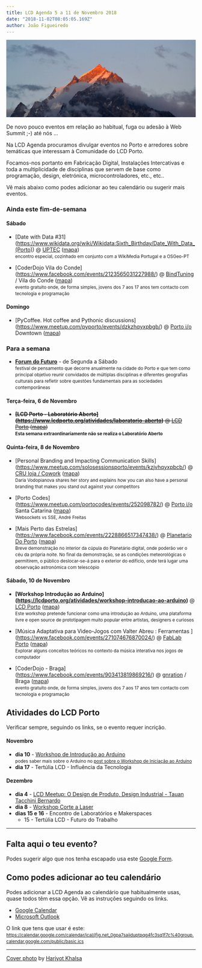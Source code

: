 ```yaml
---
title: LCD Agenda 5 a 11 de Novembro 2018
date: "2018-11-02T08:05:05.169Z"
author: João Figueiredo
---
```


![ohhh look! it's a summit!](harjyot-khalsa-761733-unsplash.jpg)

De novo pouco eventos em relação ao habitual, fuga ou adesão à Web Summit ;-) até nós ...

Na LCD Agenda procuramos divulgar eventos no Porto e arredores sobre temáticas que interessam à Comunidade do LCD Porto.

Focamos-nos portanto em Fabricação Digital, Instalações Intercativas e toda a multiplicidade de disciplinas que servem de base como programação, design, eletrónica, microcontroladores, etc., etc..

Vê mais abaixo como podes adicionar ao teu calendário ou sugerir mais eventos.


### Ainda este fim-de-semana

#### Sábado


* [Date with Data #31]
(https://www.wikidata.org/wiki/Wikidata:Sixth_Birthday/Date_With_Data_(Porto))
@ [UPTEC](http://www.uptec.up.pt/)
([mapa](https://goo.gl/maps/r4diU9UZgzT2))
<br /><small>
 encontro especial, cozinhado em conjunto com a WikiMedia Portugal e a OSGeo-PT
 </small>

* [CoderDojo Vila do Conde]
(https://www.facebook.com/events/2123565031227988/)
@ [BindTuning](https://bindtuning.com/) / Vila do Conde
([mapa](https://goo.gl/maps/Wyxbbj969Ry))
<br /><small>evento gratuito onde, de forma simples, jovens dos 7 aos 17 anos tem contacto com tecnologia e programação</small>


#### Domingo

* [PyCoffee. Hot coffee and Pythonic discussions]
(https://www.meetup.com/pyporto/events/dzkzhqyxpbgb/)
@ [Porto i/o](http://porto.io/) Downtown
([mapa](https://maps.google.com/?cid=12457545381001472324))


### Para a semana

* **[Forum do Futuro](https://www.forumofthefuture.com/programa/)** - de Segunda a Sábado
<br /><small>
festival de pensamento que decorre anualmente na cidade do Porto e que tem como principal objetivo reunir convidados de múltiplas disciplinas e diferentes geografias culturais para refletir sobre questões fundamentais para as sociedades contemporâneas
</small>

#### Terça-feira, 6 de Novembro

* ~~**[LCD Porto - Laboratório Aberto]
(https://www.lcdporto.org/atividades/laboratorio-aberto)**
@ [LCD Porto](https://lcdporto.org/)
([mapa](https://goo.gl/maps/A65zj4ZXTrp))~~
<br /><small>
**Esta semana extraordinariamente não se realiza o Laboratório Aberto**
</small>


#### Quinta-feira, 8 de Novembro

* [Personal Branding and Impacting Communication Skills]
(https://www.meetup.com/solosessionsporto/events/kzjvhqyxpbcb/)
@ [CRU loja / Cowork](http://cru-cowork.com/)
([mapa](https://goo.gl/maps/tpq96ddZ6JA2))
<br /><small>
Daria Vodopianova shares her story and explains how you can also have a personal branding that makes you stand out against your competitors
</small>

* [Porto Codes]
(https://www.meetup.com/portocodes/events/252098782/)
@ [Porto i/o](http://porto.io/) Santa Catarina
([mapa](https://goo.gl/maps/psfyAW9T3nF2))
<br /><small>
Websockets vs SSE, André Freitas
</small>

* [Mais Perto das Estrelas]
(https://www.facebook.com/events/2228866517347438/)
@ [Planetario Do Porto](http://www.planetario.up.pt/pt/)
([mapa](https://goo.gl/maps/igDcn4fwWes))
<br /><small>
Breve demonstração no interior da cúpula do Planetário digital, onde poderão ver o céu da própria noite. No final da demonstração, se as condições meteorológicas o permitirem, o público deslocar-se-á para o exterior do edifício, onde terá lugar uma observação astronómica com telescópio
</small>


#### Sábado, 10 de Novembro

* **[Workshop Introdução ao Arduino]
(https://lcdporto.org/atividades/workshop-introducao-ao-arduino)**
@ [LCD Porto](https://lcdporto.org/)
([mapa](https://goo.gl/maps/A65zj4ZXTrp))
<br /><small>
Este workshop pretende funcionar como uma introdução ao Arduino, uma plataforma livre e open source de prototipagem muito popular entre artistas, designers e curiosos
</small>

* [Música Adaptativa para Video-Jogos com Valter Abreu : Ferramentas ]
(https://www.facebook.com/events/271074676870024/)
@ [FabLab Porto](http://www.fablabporto.com)
([mapa](https://goo.gl/maps/dszqjwkgUSz))
<br /><small>
Explorar alguns conceitos teóricos no contexto da música interativa nos jogos de computador
</small>

* [CoderDojo - Braga]
(https://www.facebook.com/events/903413819869216/)
@ [gnration](http://www.gnration.pt/) / Braga
([mapa](https://goo.gl/maps/FoRAom2wzhF2))
<br /><small>evento gratuito onde, de forma simples, jovens dos 7 aos 17 anos tem contacto com tecnologia e programação</small>

## Atividades do LCD Porto

Verificar sempre, seguindo os links, se o evento requer incrição.


#### Novembro

* **dia 10** - [Workshop de Introdução ao Arduino](https://lcdporto.org/atividades/workshop-introducao-ao-arduino)<br />
  <small>podes saber mais sobre o Arduino no [post sobre o Workshop de Iniciação ao Arduino](../workshop-arduino-20181110/)</small>
* **dia 17** - Tertúlia LCD - Influência da Tecnologia


#### Dezembro
* **dia 4** - [LCD Meetup: O Design de Produto, Design Industrial - Tauan Tacchini Bernardo ](https://www.meetup.com/LCD-Meetups/events/255361100/)
* **dia 8** - [Workshop Corte a Laser](https://lcdporto.org/atividades/workshop-de-corte-a-laser-1)
* **dias 15 e 16** - Encontro de Laboratórios e Makerspaces
  * 15 - Tertúlia LCD - Futuro do Trabalho

---

## Falta aqui o teu evento?

Podes sugerir algo que nos tenha escapado usa este [Google Form](https://docs.google.com/forms/d/e/1FAIpQLSd_lOqzaRXBpCmAbJ9ODMuWPgkLzaN4xABgRX6HXPpDSDUB7Q/viewform?usp=sf_link).

## Como podes adicionar ao teu calendário

Podes adicionar a LCD Agenda ao calendário que habitualmente usas, quase todos têm essa opção. Vê as instruções seguindo os links.

* [Google Calendar](https://support.google.com/calendar/answer/37100?co=GENIE.Platform%3DDesktop&hl=en)
* [Microsoft Outlook](https://support.office.com/en-us/article/Import-or-subscribe-to-a-calendar-in-Outlook-com-cff1429c-5af6-41ec-a5b4-74f2c278e98c)

O link que tens que usar é este:
<small>
https://calendar.google.com/calendar/ical/jfig.net_0gpa7saiiduptpqg4fc3sq1f7c%40group.calendar.google.com/public/basic.ics
</small>


---
<a href="https://unsplash.com/photos/abTcnQZW5H8" target="_blank">Cover photo</a>
by <a href="https://unsplash.com/@whirlwnd" target="_blank">Harjyot Khalsa</a>
